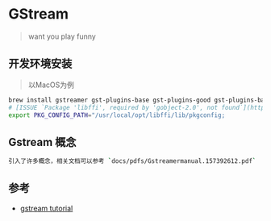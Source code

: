 # GStream

> want you play funny

## 开发环境安装

> 以MacOS为例

```bash
brew install gstreamer gst-plugins-base gst-plugins-good gst-plugins-bad gst-libav;
# [ISSUE `Package 'libffi', required by 'gobject-2.0', not found`](https://github.com/otrv4/pidgin-otrng/issues/104)
export PKG_CONFIG_PATH="/usr/local/opt/libffi/lib/pkgconfig;
```

## Gstream 概念

```bash
引入了许多概念，相关文档可以参考 `docs/pdfs/Gstreamermanual.157392612.pdf`
```

## 参考

- [gstream tutorial](https://gstreamer.freedesktop.org/documentation/tutorials/basic/dynamic-pipelines.html?gi-language=c)